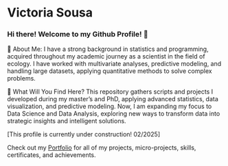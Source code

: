 # Victoria Sousa

### Hi there! Welcome to my Github Profile! 👋

📌 About Me:
I have a strong background in statistics and programming, acquired throughout my academic journey as a scientist in the field of ecology. I have worked with multivariate analyses, predictive modeling, and handling large datasets, applying quantitative methods to solve complex problems.

🚀 What Will You Find Here?
This repository gathers scripts and projects I developed during my master’s and PhD, applying advanced statistics, data visualization, and predictive modeling. Now, I am expanding my focus to Data Science and Data Analysis, exploring new ways to transform data into strategic insights and intelligent solutions.

[This profile is currently under construction! 02/2025]


Check out my [Portfolio](https://github.com/sousavic/Environmental-Data-Modeling) for all of my projects, micro-projects, skills, certificates, and achievements. 

